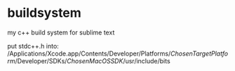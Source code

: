 # buildsystem
my c++ build system for sublime text

put stdc++.h into: 
/Applications/Xcode.app/Contents/Developer/Platforms/*ChosenTargetPlatform*/Developer/SDKs/*ChosenMacOSSDK*/usr/include/bits 
